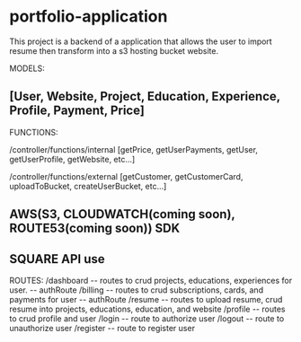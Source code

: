 # portfolio-application
This project is a backend of a application that allows the user to import resume then transform into a s3 hosting bucket website.

MODELS:

[User, Website, Project, Education, Experience, Profile, Payment, Price]
--

FUNCTIONS:

/controller/functions/internal [getPrice, getUserPayments, getUser, getUserProfile, getWebsite, etc...]

/controller/functions/external [getCustomer, getCustomerCard, uploadToBucket, createUserBucket, etc...]

AWS(S3, CLOUDWATCH(coming soon), ROUTE53(coming soon)) SDK
--
SQUARE API use
--


ROUTES:
/dashboard -- routes to crud projects, educations, experiences for user. -- authRoute
/billing -- routes to crud subscriptions, cards, and payments for user -- authRoute
/resume -- routes to upload resume, crud resume into projects, educations, education, and website
/profile -- routes to crud profile and user 
/login -- route to authorize user
/logout -- route to unauthorize user
/register -- route to register user
